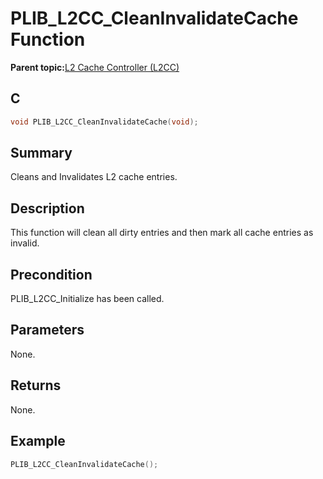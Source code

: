 # PLIB\_L2CC\_CleanInvalidateCache Function

**Parent topic:**[L2 Cache Controller \(L2CC\)](GUID-02165AAF-FFAF-48FC-9A3A-14E414DEB6A6.md)

## C

```c
void PLIB_L2CC_CleanInvalidateCache(void);
```

## Summary

Cleans and Invalidates L2 cache entries.

## Description

This function will clean all dirty entries and then mark all cache entries as invalid.

## Precondition

PLIB\_L2CC\_Initialize has been called.

## Parameters

None.

## Returns

None.

## Example

```c
PLIB_L2CC_CleanInvalidateCache();
```

